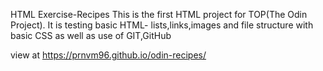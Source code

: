 HTML Exercise-Recipes 
This is the first HTML project for TOP(The Odin Project). It is testing basic HTML- lists,links,images and file structure with basic CSS as well as use of GIT,GitHub

view at https://prnvm96.github.io/odin-recipes/
